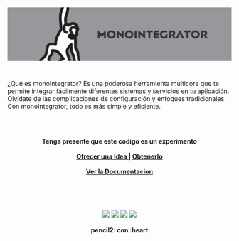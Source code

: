<center>
    <img src="https://raw.githubusercontent.com/aaferna/monoIntegrator/main/banner.png"  />
</center>

# 

¿Qué es monoIntegrator? Es una poderosa herramienta multicore que te permite integrar fácilmente diferentes sistemas y servicios en tu aplicación. Olvídate de las complicaciones de configuración y enfoques tradicionales. Con monoIntegrator, todo es más simple y eficiente.

<br><br>
  <p align="center">
  <strong>Tenga presente que este codigo es un experimento</strong>
  <br> <br>
    <strong>
      <a href="https://github.com/gusgeek/monointegrator/issues/new"> Ofrecer una Idea </a> | 
      <a href="https://github.com/gusgeek/monointegrator/releases/latest"> Obtenerlo </a>
      <br><br>
      <a href="https://agustin-fernandez.gitbook.io/monointegrator/"> Ver la Documentacion </a>
      <br> <br>
    </strong>
  </p>

<br><br>
<p align="center">
    <img src="https://img.shields.io/github/downloads/aaferna/monoIntegrator/total">  
    <img src="https://img.shields.io/github/v/release/aaferna/monoIntegrator">  
    <img src="https://img.shields.io/github/release-date/aaferna/monoIntegrator">  
    <img src="https://img.shields.io/github/languages/code-size/aaferna/monoIntegrator">
  <br><br>
  <strong>:pencil2: con :heart:</strong>
</p>
